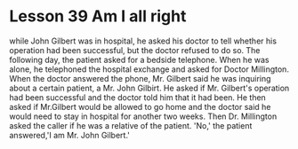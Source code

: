 #  Lesson 39 Am I all right 

while John Gilbert was in hospital, he asked his doctor to tell whether his operation had been successful, but the doctor refused to do so. The following day, the patient asked for a bedside telephone. When he was alone, he telephoned the hospital exchange and asked for Doctor Millington. When the doctor answered the phone, Mr. Gilbert said he was inquiring about a certain patient, a Mr. John Gilbirt. He asked if Mr. Gilbert's operation had been successful and the doctor told him that it had been. He then asked if Mr.Gilbert would be allowed to go home and the doctor said he would need to stay in hospital for another two weeks. Then Dr. Millington asked the caller if he was a relative of the patient. 'No,' the patient answered,'I am Mr. John Gilbert.'
